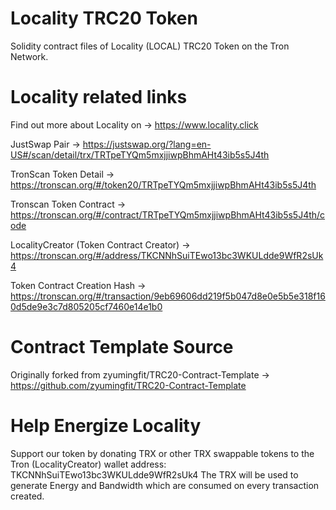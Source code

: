 # Locality TRC20 Token

  Solidity contract files of Locality (LOCAL) TRC20 Token on the Tron Network.


# Locality related links

  Find out more about Locality on -> https://www.locality.click

  JustSwap Pair -> https://justswap.org/?lang=en-US#/scan/detail/trx/TRTpeTYQm5mxjjiwpBhmAHt43ib5s5J4th

  TronScan Token Detail -> https://tronscan.org/#/token20/TRTpeTYQm5mxjjiwpBhmAHt43ib5s5J4th

  Tronscan Token Contract -> https://tronscan.org/#/contract/TRTpeTYQm5mxjjiwpBhmAHt43ib5s5J4th/code

  LocalityCreator (Token Contract Creator) -> https://tronscan.org/#/address/TKCNNhSuiTEwo13bc3WKULdde9WfR2sUk4

  Token Contract Creation Hash -> https://tronscan.org/#/transaction/9eb69606dd219f5b047d8e0e5b5e318f160d5de9e3c7d805205cf7460e14e1b0


# Contract Template Source

  Originally forked from zyumingfit/TRC20-Contract-Template -> https://github.com/zyumingfit/TRC20-Contract-Template


# Help Energize Locality

  Support our token by donating TRX or other TRX swappable tokens to the Tron (LocalityCreator) wallet address: TKCNNhSuiTEwo13bc3WKULdde9WfR2sUk4
  The TRX will be used to generate Energy and Bandwidth which are consumed on every transaction created.

